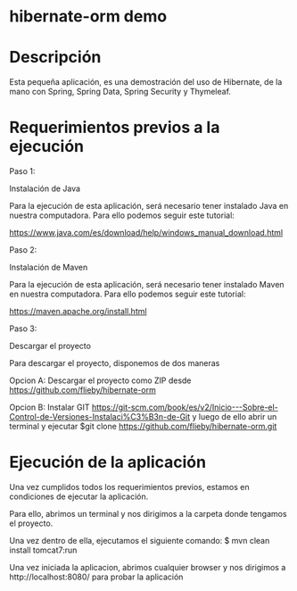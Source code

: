 # hibernate-orm demo

# Descripción

Esta pequeña aplicación, es una demostración del uso de Hibernate,  de  la mano con Spring, Spring Data, Spring Security y Thymeleaf.

# Requerimientos previos a la ejecución

Paso 1:

Instalación de Java

Para la ejecución de esta aplicación, será necesario tener instalado Java en nuestra computadora. Para ello podemos seguir este tutorial:

https://www.java.com/es/download/help/windows_manual_download.html

Paso 2:

Instalación de Maven

Para la ejecución de esta aplicación, será necesario tener instalado Maven en nuestra computadora. Para ello podemos seguir este tutorial:

https://maven.apache.org/install.html

Paso 3:

Descargar el proyecto

Para descargar el proyecto, disponemos de dos maneras

Opcion A: Descargar el proyecto como ZIP desde https://github.com/flieby/hibernate-orm

Opcion B: Instalar GIT https://git-scm.com/book/es/v2/Inicio---Sobre-el-Control-de-Versiones-Instalaci%C3%B3n-de-Git y luego de ello abrir un terminal y ejecutar $git clone https://github.com/flieby/hibernate-orm.git

# Ejecución de la aplicación

Una vez cumplidos todos los requerimientos previos, estamos en condiciones de ejecutar la aplicación.

Para ello, abrimos un terminal y nos dirigimos a la carpeta donde tengamos el proyecto.

Una vez dentro de ella, ejecutamos el siguiente comando: $ mvn clean install tomcat7:run

Una vez iniciada la aplicacion, abrimos cualquier browser y nos dirigimos a http://localhost:8080/ para probar la aplicación

